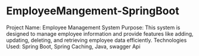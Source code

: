# EmployeeMangement-SpringBoot

Project Name: Employee Management System
Purpose: This system is designed to manage employee information and provide features 
like adding, updating, deleting, and retrieving employee data efficiently.
Technologies Used: Spring Boot, Spring Caching, Java, swagger Api
